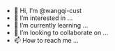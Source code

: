 - 👋 Hi, I’m @wangqi-cust
- 👀 I’m interested in ...
- 🌱 I’m currently learning ...
- 💞️ I’m looking to collaborate on ...
- 📫 How to reach me ...

<!---
wangqi-cust/wangqi-cust is a ✨ special ✨ repository because its `README.md` (this file) appears on your GitHub profile.
You can click the Preview link to take a look at your changes.
--->
